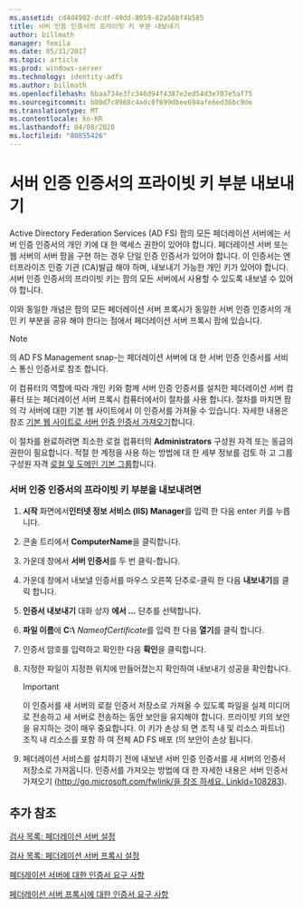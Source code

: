```yaml
---
ms.assetid: cd4d4902-dcdf-49dd-8059-82a56bf4b585
title: 서버 인증 인증서의 프라이빗 키 부분 내보내기
author: billmath
manager: femila
ms.date: 05/31/2017
ms.topic: article
ms.prod: windows-server
ms.technology: identity-adfs
ms.author: billmath
ms.openlocfilehash: 6baa734e3fc346d94f4387e2ed54d3e707e5af75
ms.sourcegitcommit: b00d7c8968c4adc8f699dbee694afe6ed36bc9de
ms.translationtype: MT
ms.contentlocale: ko-KR
ms.lasthandoff: 04/08/2020
ms.locfileid: "80855426"
---
```

# <a name="export-the-private-key-portion-of-a-server-authentication-certificate"></a>서버 인증 인증서의 프라이빗 키 부분 내보내기

Active Directory Federation Services \(AD FS\) 팜의 모든 페더레이션 서버에는 서버 인증 인증서의 개인 키에 대 한 액세스 권한이 있어야 합니다. 페더레이션 서버 또는 웹 서버의 서버 팜을 구현 하는 경우 단일 인증 인증서가 있어야 합니다. 이 인증서는 엔터프라이즈 인증 기관 \(CA\)발급 해야 하며, 내보내기 가능한 개인 키가 있어야 합니다. 서버 인증 인증서의 프라이빗 키는 팜의 모든 서버에서 사용할 수 있도록 내보낼 수 있어야 합니다.  
  
이와 동일한 개념은 팜의 모든 페더레이션 서버 프록시가 동일한 서버 인증 인증서의 개인 키 부분을 공유 해야 한다는 점에서 페더레이션 서버 프록시 팜에 있습니다.  
  
> [!NOTE]  
> 의 AD FS Management snap\-는 페더레이션 서버에 대 한 서버 인증 인증서를 서비스 통신 인증서로 참조 합니다.  
  
이 컴퓨터의 역할에 따라 개인 키와 함께 서버 인증 인증서를 설치한 페더레이션 서버 컴퓨터 또는 페더레이션 서버 프록시 컴퓨터에서이 절차를 사용 합니다. 절차를 마치면 팜의 각 서버에 대한 기본 웹 사이트에서 이 인증서를 가져올 수 있습니다. 자세한 내용은 참조 [기본 웹 사이트로 서버 인증 인증서 가져오기](Import-a-Server-Authentication-Certificate-to-the-Default-Web-Site.md)합니다.  
  
이 절차를 완료하려면 최소한 로컬 컴퓨터의 **Administrators** 구성원 자격 또는 동급의 권한이 필요합니다.  적절 한 계정을 사용 하는 방법에 대 한 세부 정보를 검토 하 고 그룹 구성원 자격 [로컬 및 도메인 기본 그룹](https://go.microsoft.com/fwlink/?LinkId=83477)합니다.   
  
### <a name="to-export-the-private-key-portion-of-a-server-authentication-certificate"></a>서버 인증 인증서의 프라이빗 키 부분을 내보내려면  
  
1. **시작** 화면에서**인터넷 정보 서비스 \(IIS\) Manager**를 입력 한 다음 enter 키를 누릅니다.  
  
2. 콘솔 트리에서 **ComputerName**을 클릭합니다.  
  
3. 가운데 창에서 **서버 인증서**를 두 번 클릭\-합니다.  
  
4. 가운데 창에서 내보낼 인증서를 마우스 오른쪽 단추로\-클릭 한 다음 **내보내기**를 클릭 합니다.  
  
5. **인증서 내보내기** 대화 상자 **에서 ...** 단추를 선택합니다.  
  
6. **파일 이름**에 **C:\\** <em>NameofCertificate</em>를 입력 한 다음 **열기**를 클릭 합니다.  
  
7. 인증서 암호를 입력하고 확인한 다음 **확인**을 클릭합니다.  
  
8. 지정한 파일이 지정한 위치에 만들어졌는지 확인하여 내보내기 성공을 확인합니다.  
  
   > [!IMPORTANT]  
   > 이 인증서를 새 서버의 로컬 인증서 저장소로 가져올 수 있도록 파일을 실제 미디어로 전송하고 새 서버로 전송하는 동안 보안을 유지해야 합니다. 프라이빗 키의 보안을 유지하는 것이 매우 중요합니다. 이 키가 손상 되 면 조직 내 및 리소스 파트너\) 조직 내 리소스를 포함 하 여 전체 AD FS 배포 \(의 보안이 손상 됩니다.  
  
9. 페더레이션 서비스를 설치하기 전에 내보낸 서버 인증 인증서를 새 서버의 인증서 저장소로 가져옵니다. 인증서를 가져오는 방법에 대 한 자세한 내용은 서버 인증서 가져오기 \([http:\/\/go.microsoft.com\/fwlink\/을 참조 하세요. LinkId\=108283](https://go.microsoft.com/fwlink/?LinkId=108283)\).  
  
## <a name="additional-references"></a>추가 참조  
[검사 목록: 페더레이션 서버 설정](Checklist--Setting-Up-a-Federation-Server.md)  
  
[검사 목록: 페더레이션 서버 프록시 설정](Checklist--Setting-Up-a-Federation-Server-Proxy.md)  
  
[페더레이션 서버에 대한 인증서 요구 사항](https://technet.microsoft.com/library/dd807040.aspx)  
  
[페더레이션 서버 프록시에 대한 인증서 요구 사항](https://technet.microsoft.com/library/dd807054.aspx)  
  

